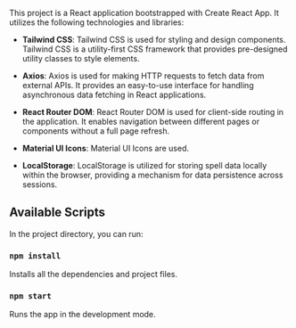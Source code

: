 
This project is a React application bootstrapped with Create React App. It utilizes the following technologies and libraries:

- **Tailwind CSS**: Tailwind CSS is used for styling and design components. Tailwind CSS is a utility-first CSS framework that provides pre-designed utility classes to style elements.

- **Axios**: Axios is used for making HTTP requests to fetch data from external APIs. It provides an easy-to-use interface for handling asynchronous data fetching in React applications.

- **React Router DOM**: React Router DOM is used for client-side routing in the application. It enables navigation between different pages or components without a full page refresh.

- **Material UI Icons**: Material UI Icons are used.

- **LocalStorage**: LocalStorage is utilized for storing spell data locally within the browser, providing a mechanism for data persistence across sessions.

## Available Scripts

In the project directory, you can run:

### `npm install`

Installs all the dependencies and project files.


### `npm start`

Runs the app in the development mode.
